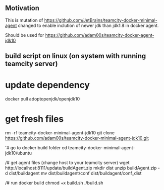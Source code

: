 ## Motivation

This is mutation of https://github.com/JetBrains/teamcity-docker-minimal-agent changed to enable inclution of newer jdk than jdk1.8 in docker agent.

Should be used for https://github.com/adam00s/teamcity-docker-agent-jdk10

## build script on linux (on system with running teamcity server)

# update dependency
docker pull adoptopenjdk/openjdk10

# get fresh files
rm -rf teamcity-docker-minimal-agent-jdk10
git clone https://github.com/adam00s/teamcity-docker-minimal-agent-jdk10.git

'# go to docker build folder
cd teamcity-docker-minimal-agent-jdk10/ubuntu

/# get agent files (change host to your teamcity server)
wget http://localhost:8111/update/buildAgent.zip
mkdir dist
unzip buildAgent.zip -d dist/buildagent
mv dist/buildagent/conf dist/buildagent/conf_dist

/# run docker build
chmod +x build.sh
./build.sh

